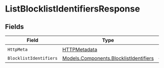 # ListBlocklistIdentifiersResponse


## Fields

| Field                                                                                     | Type                                                                                      | Required                                                                                  | Description                                                                               |
| ----------------------------------------------------------------------------------------- | ----------------------------------------------------------------------------------------- | ----------------------------------------------------------------------------------------- | ----------------------------------------------------------------------------------------- |
| `HttpMeta`                                                                                | [HTTPMetadata](../../Models/Components/HTTPMetadata.md)                                   | :heavy_check_mark:                                                                        | N/A                                                                                       |
| `BlocklistIdentifiers`                                                                    | [Models.Components.BlocklistIdentifiers](../../Models/Components/BlocklistIdentifiers.md) | :heavy_minus_sign:                                                                        | Success                                                                                   |